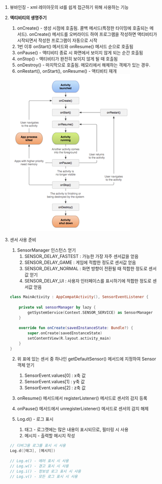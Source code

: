 1. 뷰바인징 - xml 레이아웃의 id를 쉽게 접근하기 위해 사용하는 기능

2. **액티비티의 생명주기**

   1. onCreate() - 생성 시점에 호출됨. 콜백 메서드(특정한 타이밍에 호출되는 메서드). onCreate() 메서드를 오버라이드 하여 프로그램을 작성하면 액티비티가 시작되면서 작성한 프로그램이 자동으로 시작
   2. 1번 이후 onStart() 메서드와 onResume() 메서드 순으로 호출됨
   3. onPause() - 액티비티 종료 시 화면에서 보이지 않게 되는 순간 호출됨
   4. onStop() - 액티비티가 완전히 보이지 않게 될 때 호출됨
   5. onDestroy() - 마지막으로 호출됨. 메모리에서 해체하는 객체가 있는 경우.
   6. onRestart(), onStart(), onResume() - 액티비티 재개

   <img src="./images/ch08/lifecycle.png" alt="lifecycle" style="zoom: 50%;" />

3. 센서 사용 준비

   1. SensorManager 인스턴스 얻기
      1. SENSOR_DELAY_FASTEST : 가능한 가장 자주 센서값을 얻음
      2. SENSOR_DELAY_GAME : 게임에 적합한 정도로 센서값 얻음
      3. SENSOR_DELAY_NORMAL : 화면 방향이 전환될 때 적합한 정도로 센서값 얻기
      4. SENSOR_DELAY_UI : 사용자 인터페이스를 표시하기에 적합한 정도로 센서값 얻음

   ```kotlin
   class MainActivity : AppCompatActivity(), SensorEventListener {
   
       private val sensorManager by lazy {
           getSystemService(Context.SENSOR_SERVICE) as SensorManager
       }
       
       override fun onCreate(savedInstanceState: Bundle?) {
           super.onCreate(savedInstanceState)
           setContentView(R.layout.activity_main)
       }
   }
   ```

   

   2. 위 표에 있는 센서 중 하나인 getDefaultSensor() 메서드에 지정하여 Sensor 객체 얻기
      1. SensorEvent.values[0] : x축 값
      2. SensorEvent.values[1] : y축 값
      3. SensorEvent.values[2] : z축 값

   3. onResume() 메서드에서 registerListener() 메서드로 센서의 감지 등록

   4. onPause() 메서드에서 unregisterListener() 메서드로 센서의 감지 해제

   5. Log.d() -  로그 표시
      1. 태그 - 로그캣에는 많은 내용이 표시되므로, 필터링 시 사용
      2. 메시지 - 출력할 메시지 작성

   ```kotlin
   // 디버그용 로그를 표시 시 사용
   Log.d([태그], [메시지])
   
   // Log.e() - 에러 표시 시 사용
   // Log.w() - 경고 표시 시 사용
   // Log.i() - 정보성 로그 표시 시 사용
   // Log.v() - 모든 로그 표시 시 사용
   ```